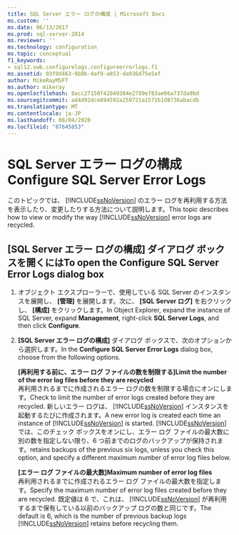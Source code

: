 ```yaml
---
title: SQL Server エラー ログの構成 | Microsoft Docs
ms.custom: ''
ms.date: 06/13/2017
ms.prod: sql-server-2014
ms.reviewer: ''
ms.technology: configuration
ms.topic: conceptual
f1_keywords:
- sql12.swb.configurelogs.configureerrorlogs.f1
ms.assetid: 03f0d463-9b0b-4af9-a853-da936d75e5af
author: MikeRayMSFT
ms.author: mikeray
ms.openlocfilehash: 8acc27150f42049384e2789ef83ae66a737da9bd
ms.sourcegitcommit: ad4d92dce894592a259721a1571b1d8736abacdb
ms.translationtype: MT
ms.contentlocale: ja-JP
ms.lasthandoff: 08/04/2020
ms.locfileid: "87645853"
---
```

# <a name="configure-sql-server-error-logs"></a><span data-ttu-id="987bc-102">SQL Server エラー ログの構成</span><span class="sxs-lookup"><span data-stu-id="987bc-102">Configure SQL Server Error Logs</span></span>
  <span data-ttu-id="987bc-103">このトピックでは、 [!INCLUDE[ssNoVersion](../../includes/ssnoversion-md.md)] のエラー ログを再利用する方法を表示したり、変更したりする方法について説明します。</span><span class="sxs-lookup"><span data-stu-id="987bc-103">This topic describes how to view or modify the way [!INCLUDE[ssNoVersion](../../includes/ssnoversion-md.md)] error logs are recycled.</span></span>  
  
## <a name="to-open-the-configure-sql-server-error-logs-dialog-box"></a><span data-ttu-id="987bc-104">[SQL Server エラー ログの構成] ダイアログ ボックスを開くには</span><span class="sxs-lookup"><span data-stu-id="987bc-104">To open the Configure SQL Server Error Logs dialog box</span></span>  
  
1.  <span data-ttu-id="987bc-105">オブジェクト エクスプローラーで、使用している SQL Server のインスタンスを展開し、 **[管理]** を展開します。次に、 **[SQL Server ログ]** を右クリックし、 **[構成]** をクリックします。</span><span class="sxs-lookup"><span data-stu-id="987bc-105">In Object Explorer, expand the instance of SQL Server, expand **Management**, right-click **SQL Server Logs**, and then click **Configure**.</span></span>  
  
2.  <span data-ttu-id="987bc-106">**[SQL Server エラー ログの構成]** ダイアログ ボックスで、次のオプションから選択します。</span><span class="sxs-lookup"><span data-stu-id="987bc-106">In the **Configure SQL Server Error Logs** dialog box, choose from the following options.</span></span>  
  
     <span data-ttu-id="987bc-107">**[再利用する前に、エラー ログ ファイルの数を制限する]**</span><span class="sxs-lookup"><span data-stu-id="987bc-107">**Limit the number of the error log files before they are recycled**</span></span>  
     <span data-ttu-id="987bc-108">再利用されるまでに作成されるエラー ログの数を制限する場合にオンにします。</span><span class="sxs-lookup"><span data-stu-id="987bc-108">Check to limit the number of error logs created before they are recycled.</span></span> <span data-ttu-id="987bc-109">新しいエラー ログは、 [!INCLUDE[ssNoVersion](../../includes/ssnoversion-md.md)] インスタンスを起動するたびに作成されます。</span><span class="sxs-lookup"><span data-stu-id="987bc-109">A new error log is created each time an instance of [!INCLUDE[ssNoVersion](../../includes/ssnoversion-md.md)] is started.</span></span> [!INCLUDE[ssNoVersion](../../includes/ssnoversion-md.md)] <span data-ttu-id="987bc-110">では、このチェック ボックスをオンにし、エラー ログ ファイルの最大数に別の数を指定しない限り、6 つ前までのログのバックアップが保持されます。</span><span class="sxs-lookup"><span data-stu-id="987bc-110">retains backups of the previous six logs, unless you check this option, and specify a different maximum number of error log files below.</span></span>  
  
     <span data-ttu-id="987bc-111">**[エラー ログ ファイルの最大数]**</span><span class="sxs-lookup"><span data-stu-id="987bc-111">**Maximum number of error log files**</span></span>  
     <span data-ttu-id="987bc-112">再利用されるまでに作成されるエラー ログ ファイルの最大数を指定します。</span><span class="sxs-lookup"><span data-stu-id="987bc-112">Specify the maximum number of error log files created before they are recycled.</span></span> <span data-ttu-id="987bc-113">既定値は 6 で、これは、 [!INCLUDE[ssNoVersion](../../includes/ssnoversion-md.md)] が再利用するまで保有している以前のバックアップ ログの数と同じです。</span><span class="sxs-lookup"><span data-stu-id="987bc-113">The default is 6, which is the number of previous backup logs [!INCLUDE[ssNoVersion](../../includes/ssnoversion-md.md)] retains before recycling them.</span></span>  
  
  
